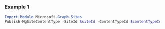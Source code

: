 ### Example 1
```powershell
Import-Module Microsoft.Graph.Sites
Publish-MgSiteContentType -SiteId $siteId -ContentTypeId $contentTypeId
```
